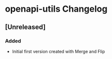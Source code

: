 <!-- Keep a Changelog guide -> https://keepachangelog.com -->

# openapi-utils Changelog

## [Unreleased]
### Added
- Initial first version created with Merge and Flip
